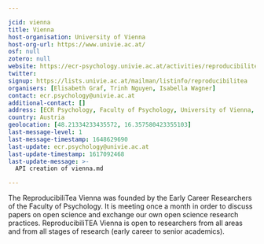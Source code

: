 ```yaml
---

jcid: vienna
title: Vienna
host-organisation: University of Vienna
host-org-url: https://www.univie.ac.at/
osf: null
zotero: null
website: https://ecr-psychology.univie.ac.at/activities/reproducibilitea-an-open-science-journal-club/
twitter: 
signup: https://lists.univie.ac.at/mailman/listinfo/reproducibilitea
organisers: [Elisabeth Graf, Trinh Nguyen, Isabella Wagner]
contact: ecr.psychology@univie.ac.at
additional-contact: []
address: [ECR Psychology, Faculty of Psychology, University of Vienna, Liebiggasse 5, 1010 Wien]
country: Austria
geolocation: [48.21334233435572, 16.357580423355103]
last-message-level: 1
last-message-timestamp: 1648629690
last-update: ecr.psychology@univie.ac.at
last-update-timestamp: 1617092468
last-update-message: >-
  API creation of vienna.md

---
```


The ReproducibiliTea Vienna was founded by the Early Career Researchers of the Faculty of Psychology. It is meeting once a month in order to discuss papers on open science and exchange our own open science research practices. ReproducibiliTEA Vienna is open to researchers from all areas and from all stages of research (early career to senior academics).
